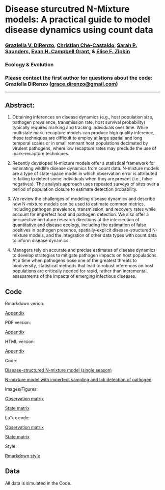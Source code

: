 # Disease sturcutred N-Mixture models: A practical guide to model disease dynamics using count data

### [Graziella V. DiRenzo](https://grazielladirenzo.weebly.com), [Christian Che-Castaldo](https://github.com/CCheCastaldo), [Sarah P. Saunders](https://sarahpsaunders.wordpress.com/), [Evan H. Campbell Grant](https://www.usgs.gov/staff-profiles/evan-grant?qt-staff_profile_science_products=0#qt-staff_profile_science_products), & [Elise F. Zipkin](https://msu.edu/user/ezipkin/)

### Ecology & Evolution

### Please contact the first author for questions about the code: Graziella DiRenzo (grace.direnzo@gmail.com)
__________________________________________________________________________________________________________________________________________

## Abstract: 
1.  Obtaining inferences on disease dynamics (e.g., host population size, pathogen prevalence, transmission rate, host survival probability) typically requires marking and tracking individuals over time. While multistate mark–recapture models can produce high quality inference, these techniques are difficult to employ at large spatial and long temporal scales or in small remnant host populations decimated by virulent pathogens, where low recapture rates may preclude the use of mark–recapture techniques. 

2. Recently developed N-mixture models offer a statistical framework for estimating wildlife disease dynamics from count data. N-mixture models are a type of state-space model in which observation error is attributed to failing to detect some individuals when they are present (i.e., false negatives). The analysis approach uses repeated surveys of sites over a period of population closure to estimate detection probability. 

3. We review the challenges of modeling disease dynamics and describe how N-mixture models can be used to estimate common metrics, including pathogen prevalence, transmission, and recovery rates while account for imperfect host and pathogen detection. We also offer a perspective on future research directions at the intersection of quantitative and disease ecology, including the estimation of false positives in pathogen presence, spatially-explicit disease-structured N-mixture models, and the integration of other data types with count data to inform disease dynamics.

4. Managers rely on accurate and precise estimates of disease dynamics to develop strategies to mitigate pathogen impacts on host populations. At a time when pathogens pose one of the greatest threats to biodiversity, statistical methods that lead to robust inferences on host populations are critically needed for rapid, rather than incremental, assessments of the impacts of emerging infectious diseases.

## Code

Rmarkdown verion:

[Appendix](https://github.com/zipkinlab/DiRenzo_etal_2019_EcolAndEvol/blob/master/Appendix_09_Nov_2018.Rmd)

PDF version: 

[Appendix](https://github.com/zipkinlab/DiRenzo_etal_2019_EcolAndEvol/blob/master/Appendix_09_Nov_2018.pdf)

HTML version:

[Appendix](https://github.com/zipkinlab/DiRenzo_etal_2019_EcolAndEvol/blob/master/Appendix_09_Nov_2018.html)

Code:

[Disease-structured N-mixture model (single season)](https://github.com/zipkinlab/DiRenzo_etal_2019_EcolAndEvol/blob/master/model.txt)

[N-mixture model with imperfect sampling and lab detection of pathogen](https://github.com/zipkinlab/DiRenzo_etal_2019_EcolAndEvol/blob/master/model_sampling.txt)

Images/Figures: 

[Observation matrix](https://github.com/zipkinlab/DiRenzo_etal_2019_EcolAndEvol/blob/master/piMatrix.png)

[State matrix](https://github.com/zipkinlab/DiRenzo_etal_2019_EcolAndEvol/blob/master/psiMatrix.png)

LaTex code:

[Observation matrix](https://github.com/zipkinlab/DiRenzo_etal_2019_EcolAndEvol/blob/master/piMatrix.tex)

[State matrix](https://github.com/zipkinlab/DiRenzo_etal_2019_EcolAndEvol/blob/master/psiMatrix.tex)

Style:

[Rmarkdown style](https://github.com/zipkinlab/DiRenzo_etal_2019_EcolAndEvol/blob/master/style.css) 

## Data

All data is simulated in the Code.
